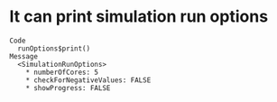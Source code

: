 # It can print simulation run options

    Code
      runOptions$print()
    Message
      <SimulationRunOptions>
        * numberOfCores: 5
        * checkForNegativeValues: FALSE
        * showProgress: FALSE

